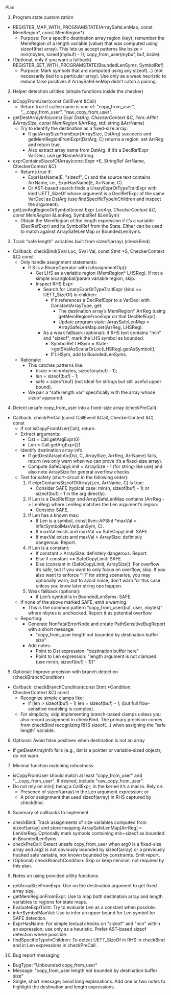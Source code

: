 Plan

1. Program state customization
- REGISTER_MAP_WITH_PROGRAMSTATE(ArraySafeLenMap, const MemRegion*, const MemRegion*)
  - Purpose: For a specific destination array region (key), remember the MemRegion of a length variable (value) that was computed using sizeof(that array). This lets us accept patterns like bsize = min(nbytes, sizeof(mybuf) - 1); copy_from_user(mybuf, buf, bsize).
- (Optional, only if you want a fallback) REGISTER_SET_WITH_PROGRAMSTATE(BoundedLenSyms, SymbolRef)
  - Purpose: Mark symbols that are computed using any sizeof(...) (not necessarily tied to a particular array). Use only as a weak heuristic to reduce false positives if ArraySafeLenMap didn’t catch a pairing.

2. Helper detection utilities (simple functions inside the checker)
- isCopyFromUser(const CallEvent &Call)
  - Return true if callee name is one of: "copy_from_user", "__copy_from_user", "raw_copy_from_user".
- getDestArrayInfo(const Expr *DstArg, CheckerContext &C, llvm::APInt &ArraySize, const MemRegion* &ArrReg, std::string &ArrName)
  - Try to identify the destination as a fixed-size array:
    - If getArraySizeFromExpr(ArraySize, DstArg) succeeds and getMemRegionFromExpr(DstArg, C) returns a region, set ArrReg and return true.
    - Also extract array name from DstArg: if it’s a DeclRefExpr VarDecl, use getNameAsString.
- exprContainsSizeofOfArray(const Expr *E, StringRef ArrName, CheckerContext &C)
  - Returns true if:
    - ExprHasName(E, "sizeof", C) and the source text contains ArrName, i.e., ExprHasName(E, ArrName, C).
    - Or AST-based search finds a UnaryExprOrTypeTraitExpr with kind UETT_SizeOf whose argument is a DeclRefExpr of the same VarDecl as DstArg (use findSpecificTypeInChildren<UnaryExprOrTypeTraitExpr> and inspect the argument).
- getLenArgRegionOrSymbol(const Expr *LenArg, CheckerContext &C, const MemRegion* &LenReg, SymbolRef &LenSym)
  - Obtain the MemRegion of the length expression if it’s a variable (DeclRefExpr) and its SymbolRef from the State. Either can be used to match against ArraySafeLenMap or BoundedLenSyms.

3. Track “safe length” variables built from sizeof(array) (checkBind)
- Callback: checkBind(SVal Loc, SVal Val, const Stmt *S, CheckerContext &C) const
  - Only handle assignment statements:
    - If S is a BinaryOperator with isAssignmentOp():
      - Get LHS as a variable region (MemRegion* LHSReg). If not a simple local/global/param variable region, skip.
      - Inspect RHS Expr:
        - Search for UnaryExprOrTypeTraitExpr (kind == UETT_SizeOf) in children:
          - If it references a DeclRefExpr to a VarDecl with ConstantArrayType, get:
            - The destination array’s MemRegion* ArrReg (using getMemRegionFromExpr on that DeclRefExpr).
            - Update program state: ArraySafeLenMap = ArraySafeLenMap.set(ArrReg, LHSReg).
        - As a weak fallback (optional): if RHS text contains "min" and "sizeof", mark the LHS symbol as bounded:
          - SymbolRef LHSym = State->getSValAsScalarOrLoc(LHSReg).getAsSymbol();
          - If LHSym, add to BoundedLenSyms.
  - Rationale:
    - This catches patterns like:
      - bsize = min(nbytes, sizeof(mybuf) - 1);
      - len = sizeof(buf) - 1;
      - safe = sizeof(buf) (not ideal for strings but still useful upper bound).
    - We pair a “safe length var” specifically with the array whose sizeof appeared.

4. Detect unsafe copy_from_user into a fixed-size array (checkPreCall)
- Callback: checkPreCall(const CallEvent &Call, CheckerContext &C) const
  - If not isCopyFromUser(Call), return.
  - Extract arguments:
    - Dst = Call.getArgExpr(0)
    - Len = Call.getArgExpr(2)
  - Identify destination array info:
    - If getDestArrayInfo(Dst, C, ArraySize, ArrReg, ArrName) fails, return (we only warn when we can prove it’s a fixed-size array).
    - Compute SafeCopyLimit = ArraySize - 1 (for string-like use) and also note ArraySize for general overflow checks.
  - Test for safety (short-circuit in the following order):
    1) If exprContainsSizeofOfArray(Len, ArrName, C) is true:
       - Consider SAFE (typical case: min(n, sizeof(buf) - 1) or sizeof(buf) - 1 in the arg directly).
    2) If Len is a DeclRefExpr and ArraySafeLenMap contains (ArrReg -> LenReg) where LenReg matches the Len argument’s region:
       - Consider SAFE.
    3) If Len has a known max:
       - If Len is a symbol, const llvm::APSInt *maxVal = inferSymbolMaxVal(LenSym, C).
       - If maxVal exists and maxVal <= SafeCopyLimit: SAFE.
       - If maxVal exists and maxVal > ArraySize: definitely dangerous. Report.
    4) If Len is a constant:
       - If constant > ArraySize: definitely dangerous. Report.
       - Else if constant <= SafeCopyLimit: SAFE.
       - Else (constant in (SafeCopyLimit, ArraySize]): For overflow it’s safe, but if you want to only focus on overflow, skip. If you also want to enforce “-1” for string scenarios, you may optionally warn; but to avoid noise, don’t warn for this case unless you know later string ops happen.
    5) Weak fallback (optional):
       - If Len’s symbol is in BoundedLenSyms: SAFE.
  - If none of the above marked SAFE, emit a warning:
    - This is the common pattern “copy_from_user(buf, user, nbytes)” where nbytes is unchecked. Report it as potential overflow.
  - Reporting:
    - Generate NonFatalErrorNode and create PathSensitiveBugReport with a short message:
      - "copy_from_user length not bounded by destination buffer size"
    - Add notes:
      - Point to Dst expression: "destination buffer here"
      - Point to Len expression: "length argument is not clamped (use min(n, sizeof(buf) - 1))"

5. Optional: Improve precision with branch detection (checkBranchCondition)
- Callback: checkBranchCondition(const Stmt *Condition, CheckerContext &C) const
  - Recognize simple clamps like:
    - if (len > sizeof(buf) - 1) len = sizeof(buf) - 1; (but full flow-sensitive modeling is complex).
  - For simplicity, skip implementing branch-based clamps unless you also record assignment in checkBind. The primary precision comes from checkBind recognizing RHS sizeof(...) when assigning the “safe length” variable.

6. Optional: Avoid false positives when destination is not an array
- If getDestArrayInfo fails (e.g., dst is a pointer or variable-sized object), do not warn.

7. Minimal function matching robustness
- isCopyFromUser should match at least "copy_from_user" and "__copy_from_user". If desired, include "raw_copy_from_user".
- Do not rely on min() being a CallExpr; in the kernel it’s a macro. Rely on:
  - Presence of sizeof(array) in the Len argument expression; or
  - A prior assignment that used sizeof(array) in RHS captured by checkBind.

8. Summary of callbacks to implement
- checkBind: Track assignments of size variables computed from sizeof(array) and store mapping ArraySafeLenMap[ArrReg] = LenVarReg. Optionally mark symbols containing min+sizeof as bounded in BoundedLenSyms.
- checkPreCall: Detect unsafe copy_from_user when arg0 is a fixed-size array and arg2 is not obviously bounded by sizeof(array) or a previously tracked safe variable, nor known bounded by constraints. Emit report.
- (Optional) checkBranchCondition: Skip or keep minimal; not required by this plan.

9. Notes on using provided utility functions
- getArraySizeFromExpr: Use on the destination argument to get fixed array size.
- getMemRegionFromExpr: Use to map both destination array and length variables to regions for state maps.
- EvaluateExprToInt: Try to evaluate Len as a constant when possible.
- inferSymbolMaxVal: Use to infer an upper bound for Len symbol for SAFE detection.
- ExprHasName: For simple textual checks on "sizeof" and "min" within an expression; use only as a heuristic. Prefer AST-based sizeof detection where possible.
- findSpecificTypeInChildren<UnaryExprOrTypeTraitExpr>: To detect UETT_SizeOf in RHS in checkBind and in Len expressions in checkPreCall.

10. Bug report messaging
- BugType: "Unbounded copy_from_user"
- Message: "copy_from_user length not bounded by destination buffer size"
- Single, short message; avoid long explanations. Add one or two notes to highlight the destination and length expressions.
